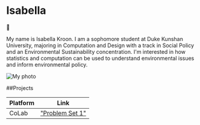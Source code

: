 # Isabella
:green_heart:

My name is Isabella Kroon. I am a sophomore student at Duke Kunshan University, majoring in Computation and Design with a track in Social Policy and an Environmental Sustainability concentration. I'm interested in how statistics and computation can be used to understand environmental issues and inform environmental policy.

![My photo](./image/Isabella.jpg)


##Projects

| Platform | Link |
| ------- | ------- |
| CoLab | ["Problem Set 1"](https://github.com/Rising-Stars-by-Sunshine/Isabella/blob/main/Problem%20Set%201/Isabella_Problem_Set_1_Demo_Ethereum_Blockchain_API.ipynb) |
